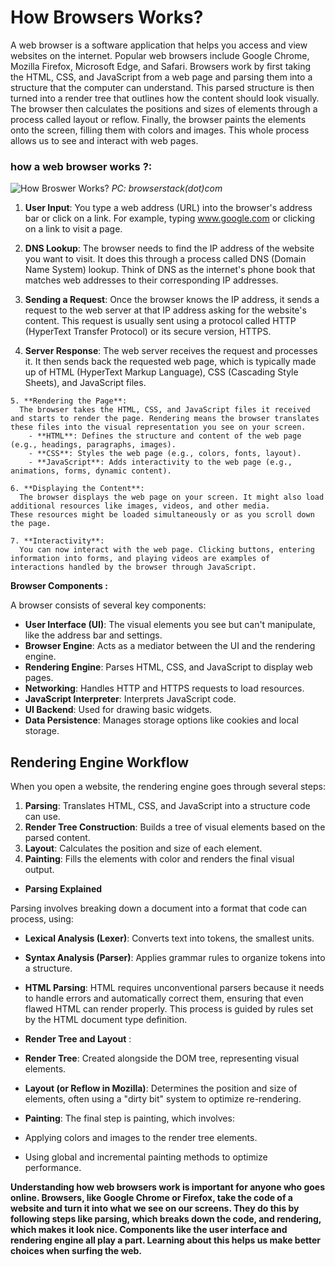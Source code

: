 ﻿
# How Browsers Works?

A web browser is a software application that helps you access and view websites on the internet. Popular web browsers include Google Chrome, Mozilla Firefox, Microsoft Edge, and Safari. Browsers work by first taking the HTML, CSS, and JavaScript from a web page and parsing them into a structure that the computer can understand. This parsed structure is then turned into a render tree that outlines how the content should look visually. The browser then calculates the positions and sizes of elements through a process called layout or reflow. Finally, the browser paints the elements onto the screen, filling them with colors and images. This whole process allows us to see and interact with web pages.


### how a web browser works ?:


![How Broswer Works?](https://browserstack.wpenginepowered.com/wp-content/uploads/2023/06/How-does-a-Browser-Work.png)                   *PC: browserstack(dot)com*

 1. **User Input**: 
 You type a web address (URL) into the browser's address bar or click on a link. For example, typing www.google.com or clicking on a link to visit a page.
    
2. **DNS Lookup**:
     The browser needs to find the IP address of the website you want to visit. It does this through a process called DNS (Domain Name System) lookup. Think of DNS as the internet's phone book that    matches web addresses to their corresponding IP addresses.

3. **Sending a Request**:
     Once the browser knows the IP address, it sends a request to the web server at that IP address asking for the website's content. This request is usually sent using a protocol called HTTP (HyperText Transfer Protocol) or its secure version, HTTPS.
    
  4. **Server Response**:
      The web server receives the request and processes it. It then sends back the requested web page, which is typically made up of HTML (HyperText Markup Language), CSS (Cascading Style Sheets), and JavaScript files.
    
    5. **Rendering the Page**:
      The browser takes the HTML, CSS, and JavaScript files it received and starts to render the page. Rendering means the browser translates these files into the visual representation you see on your screen.
        - **HTML**: Defines the structure and content of the web page (e.g., headings, paragraphs, images).
        - **CSS**: Styles the web page (e.g., colors, fonts, layout).
        - **JavaScript**: Adds interactivity to the web page (e.g., animations, forms, dynamic content).
    
    6. **Displaying the Content**:
      The browser displays the web page on your screen. It might also load additional resources like images, videos, and other media.
    These resources might be loaded simultaneously or as you scroll down
    the page.
    
    7. **Interactivity**:
      You can now interact with the web page. Clicking buttons, entering information into forms, and playing videos are examples of interactions handled by the browser through JavaScript.

**Browser Components :**

A browser consists of several key components:

- **User Interface (UI)**: The visual elements you see but can't manipulate, like the address bar and settings.
- **Browser Engine**: Acts as a mediator between the UI and the rendering engine.
- **Rendering Engine**: Parses HTML, CSS, and JavaScript to display web pages.
- **Networking**: Handles HTTP and HTTPS requests to load resources.
- **JavaScript Interpreter**: Interprets JavaScript code.
- **UI Backend**: Used for drawing basic widgets.
- **Data Persistence**: Manages storage options like cookies and local storage.

## **Rendering Engine Workflow**

When you open a website, the rendering engine goes through several steps:

 1. **Parsing**: Translates HTML, CSS, and JavaScript into a structure code can use.
 2. **Render Tree Construction**: Builds a tree of visual elements based on the parsed content.
 3. **Layout**: Calculates the position and size of each element.
 4. **Painting**: Fills the elements with color and renders the final visual output.



- **Parsing Explained**

Parsing involves breaking down a document into a format that code can process, using:

- **Lexical Analysis (Lexer)**: Converts text into tokens, the smallest units.
- **Syntax Analysis (Parser)**: Applies grammar rules to organize tokens into a structure.

- **HTML Parsing**: HTML requires unconventional parsers because it needs to handle errors and automatically correct them, ensuring that even flawed HTML can render properly. This process is guided by rules set by the HTML document type definition.

- **Render Tree and Layout** :

- **Render Tree**: Created alongside the DOM tree, representing visual elements.
- **Layout (or Reflow in Mozilla)**: Determines the position and size of elements, often using a "dirty bit" system to optimize re-rendering.

- **Painting**: The final step is painting, which involves:
- Applying colors and images to the render tree elements.
- Using global and incremental painting methods to optimize performance.


**Understanding how web browsers work is important for anyone who goes online. Browsers, like Google Chrome or Firefox, take the code of a website and turn it into what we see on our screens. They do this by following steps like parsing, which breaks down the code, and rendering, which makes it look nice. Components like the user interface and rendering engine all play a part. Learning about this helps us make better choices when surfing the web.**
